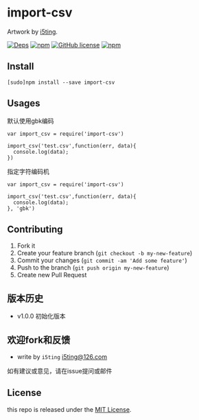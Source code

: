 # import-csv

Artwork by [i5ting](http://www.github.com/i5ting/).

[![Deps](https://david-dm.org/i5ting/import-csv.svg)](https://david-dm.org/i5ting/import-csv) 
[![npm](https://img.shields.io/npm/v/import-csv.svg)](https://www.npmjs.com/package/import-csv)
[![GitHub license](https://img.shields.io/badge/license-MIT-blue.svg)](https://raw.githubusercontent.com/i5ting/import-csv/master/LICENSE.md)
[![npm](https://img.shields.io/npm/dt/import-csv.svg)](https://www.npmjs.com/package/import-csv)


## Install

    [sudo]npm install --save import-csv

## Usages

默认使用gbk编码

```
var import_csv = require('import-csv')

import_csv('test.csv',function(err, data){
  console.log(data);
})
```

指定字符编码机

```
var import_csv = require('import-csv')

import_csv('test.csv',function(err, data){
  console.log(data);
}, 'gbk')
```


## Contributing

1. Fork it
2. Create your feature branch (`git checkout -b my-new-feature`)
3. Commit your changes (`git commit -am 'Add some feature'`)
4. Push to the branch (`git push origin my-new-feature`)
5. Create new Pull Request

## 版本历史

- v1.0.0 初始化版本

## 欢迎fork和反馈

- write by `i5ting` i5ting@126.com

如有建议或意见，请在issue提问或邮件

## License

this repo is released under the [MIT
License](http://www.opensource.org/licenses/MIT).
